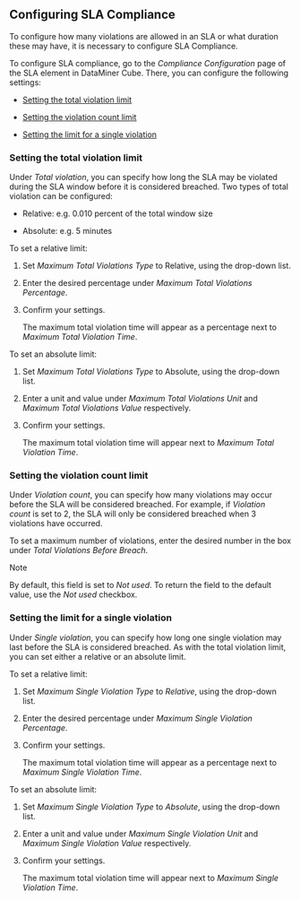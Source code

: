 ## Configuring SLA Compliance

To configure how many violations are allowed in an SLA or what duration these may have, it is necessary to configure SLA Compliance.

To configure SLA compliance, go to the *Compliance Configuration* page of the SLA element in DataMiner Cube. There, you can configure the following settings:

- [Setting the total violation limit](#setting-the-total-violation-limit)

- [Setting the violation count limit](#setting-the-violation-count-limit)

- [Setting the limit for a single violation](#setting-the-limit-for-a-single-violation)

### Setting the total violation limit

Under *Total violation*, you can specify how long the SLA may be violated during the SLA window before it is considered breached. Two types of total violation can be configured:

- Relative: e.g. 0.010 percent of the total window size

- Absolute: e.g. 5 minutes

To set a relative limit:

1. Set *Maximum Total Violations Type* to Relative, using the drop-down list.

2. Enter the desired percentage under *Maximum Total Violations Percentage*.

3. Confirm your settings.

    The maximum total violation time will appear as a percentage next to *Maximum Total Violation Time*.

To set an absolute limit:

1. Set *Maximum Total Violations Type* to Absolute, using the drop-down list.

2. Enter a unit and value under *Maximum Total Violations Unit* and *Maximum Total Violations Value* respectively.

3. Confirm your settings.

    The maximum total violation time will appear next to *Maximum Total Violation Time*.

### Setting the violation count limit

Under *Violation count*, you can specify how many violations may occur before the SLA will be considered breached. For example, if *Violation count* is set to 2, the SLA will only be considered breached when 3 violations have occurred.

To set a maximum number of violations, enter the desired number in the box under *Total Violations Before Breach*.

> [!NOTE]
> By default, this field is set to *Not used*. To return the field to the default value, use the *Not used* checkbox.

### Setting the limit for a single violation

Under *Single violation*, you can specify how long one single violation may last before the SLA is considered breached. As with the total violation limit, you can set either a relative or an absolute limit.

To set a relative limit:

1. Set *Maximum Single Violation Type* to *Relative*, using the drop-down list.

2. Enter the desired percentage under *Maximum Single Violation Percentage*.

3. Confirm your settings.

    The maximum total violation time will appear as a percentage next to *Maximum Single Violation Time*.

To set an absolute limit:

1. Set *Maximum Single Violation Type* to *Absolute*, using the drop-down list.

2. Enter a unit and value under *Maximum Single Violation Unit* and *Maximum Single Violation Value* respectively.

3. Confirm your settings.

    The maximum total violation time will appear next to *Maximum Single Violation Time*.
